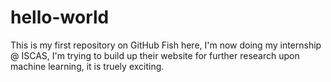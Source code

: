 # hello-world
This is my first repository on GitHub
Fish here, I'm now doing my internship @ ISCAS, I'm trying to build up their website for further research upon machine learning, it is truely exciting.
